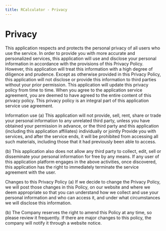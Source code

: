 ```yaml
---
title: RCalculator - Privacy
---
```


# Privacy

This application respects and protects the personal privacy of all users who use the service. In order to provide you with more accurate and personalized services, this application will use and disclose your personal information in accordance with the provisions of this Privacy Policy. However, this application will treat this information with a high degree of diligence and prudence. Except as otherwise provided in this Privacy Policy, this application will not disclose or provide this information to third parties without your prior permission. This application will update this privacy policy from time to time. When you agree to the application service agreement, you are deemed to have agreed to the entire content of this privacy policy. This privacy policy is an integral part of this application service use agreement.

Information use
(a) This application will not provide, sell, rent, share or trade your personal information to any unrelated third party, unless you have obtained your permission in advance, or the third party and this application (including this application affiliates) individually or jointly Provide you with services, and after the service ends, it will be prohibited from accessing all such materials, including those that it had previously been able to access.

(b) This application also does not allow any third party to collect, edit, sell or disseminate your personal information for free by any means. If any user of this application platform engages in the above activities, once discovered, this application has the right to immediately terminate the service agreement with the user.

Changes to this Privacy Policy
(a) If we decide to change the Privacy Policy, we will post those changes in this Policy, on our website and where we deem appropriate so that you can understand how we collect and use your personal information and who can access it, and under what circumstances we will disclose this information.

(b) The Company reserves the right to amend this Policy at any time, so please review it frequently. If there are major changes to this policy, the company will notify it through a website notice.
